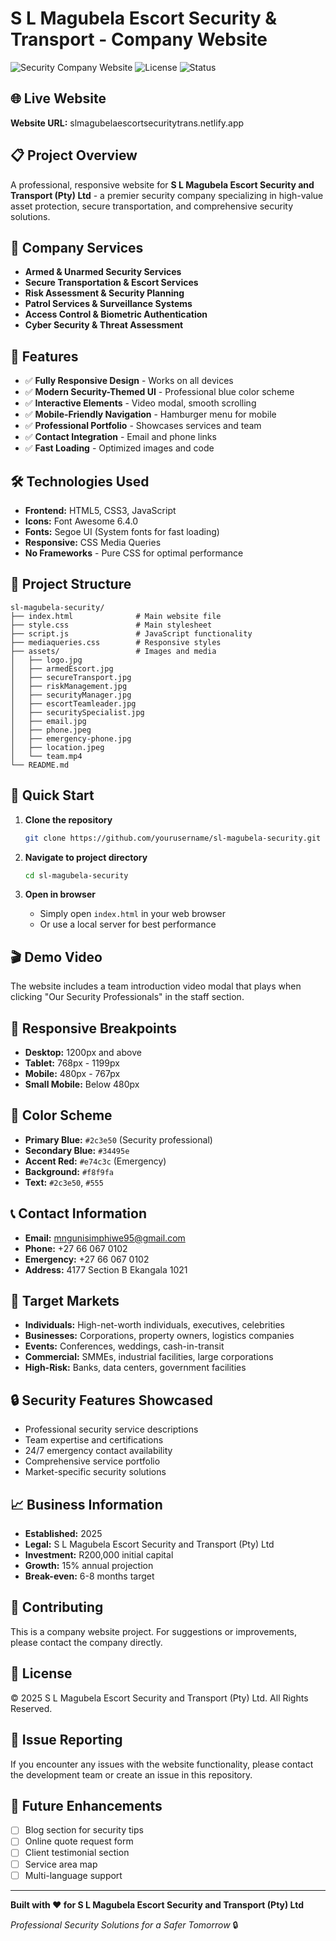 # S L Magubela Escort Security & Transport - Company Website

![Security Company Website](https://img.shields.io/badge/Security-Professional-blue)
![License](https://img.shields.io/badge/License-All%20Rights%20Reserved-red)
![Status](https://img.shields.io/badge/Status-Live-brightgreen)

## 🌐 Live Website
**Website URL:** slmagubelaescortsecuritytrans.netlify.app

## 📋 Project Overview
A professional, responsive website for **S L Magubela Escort Security and Transport (Pty) Ltd** - a premier security company specializing in high-value asset protection, secure transportation, and comprehensive security solutions.

## 🎯 Company Services
- **Armed & Unarmed Security Services**
- **Secure Transportation & Escort Services**
- **Risk Assessment & Security Planning**
- **Patrol Services & Surveillance Systems**
- **Access Control & Biometric Authentication**
- **Cyber Security & Threat Assessment**

## 🎨 Features
- ✅ **Fully Responsive Design** - Works on all devices
- ✅ **Modern Security-Themed UI** - Professional blue color scheme
- ✅ **Interactive Elements** - Video modal, smooth scrolling
- ✅ **Mobile-Friendly Navigation** - Hamburger menu for mobile
- ✅ **Professional Portfolio** - Showcases services and team
- ✅ **Contact Integration** - Email and phone links
- ✅ **Fast Loading** - Optimized images and code

## 🛠️ Technologies Used
- **Frontend:** HTML5, CSS3, JavaScript
- **Icons:** Font Awesome 6.4.0
- **Fonts:** Segoe UI (System fonts for fast loading)
- **Responsive:** CSS Media Queries
- **No Frameworks** - Pure CSS for optimal performance

## 📁 Project Structure
```
sl-magubela-security/
├── index.html              # Main website file
├── style.css               # Main stylesheet
├── script.js               # JavaScript functionality
├── mediaqueries.css        # Responsive styles
├── assets/                 # Images and media
│   ├── logo.jpg
│   ├── armedEscort.jpg
│   ├── secureTransport.jpg
│   ├── riskManagement.jpg
│   ├── securityManager.jpg
│   ├── escortTeamleader.jpg
│   ├── securitySpecialist.jpg
│   ├── email.jpg
│   ├── phone.jpeg
│   ├── emergency-phone.jpg
│   ├── location.jpeg
│   └── team.mp4
└── README.md
```

## 🚀 Quick Start
1. **Clone the repository**
   ```bash
   git clone https://github.com/yourusername/sl-magubela-security.git
   ```

2. **Navigate to project directory**
   ```bash
   cd sl-magubela-security
   ```

3. **Open in browser**
   - Simply open `index.html` in your web browser
   - Or use a local server for best performance

## 🎬 Demo Video
The website includes a team introduction video modal that plays when clicking "Our Security Professionals" in the staff section.

## 📱 Responsive Breakpoints
- **Desktop:** 1200px and above
- **Tablet:** 768px - 1199px
- **Mobile:** 480px - 767px
- **Small Mobile:** Below 480px

## 🎨 Color Scheme
- **Primary Blue:** `#2c3e50` (Security professional)
- **Secondary Blue:** `#34495e`
- **Accent Red:** `#e74c3c` (Emergency)
- **Background:** `#f8f9fa`
- **Text:** `#2c3e50`, `#555`

## 📞 Contact Information
- **Email:** mngunisimphiwe95@gmail.com
- **Phone:** +27 66 067 0102
- **Emergency:** +27 66 067 0102
- **Address:** 4177 Section B Ekangala 1021

## 👥 Target Markets
- **Individuals:** High-net-worth individuals, executives, celebrities
- **Businesses:** Corporations, property owners, logistics companies
- **Events:** Conferences, weddings, cash-in-transit
- **Commercial:** SMMEs, industrial facilities, large corporations
- **High-Risk:** Banks, data centers, government facilities

## 🔒 Security Features Showcased
- Professional security service descriptions
- Team expertise and certifications
- 24/7 emergency contact availability
- Comprehensive service portfolio
- Market-specific security solutions

## 📈 Business Information
- **Established:** 2025
- **Legal:** S L Magubela Escort Security and Transport (Pty) Ltd
- **Investment:** R200,000 initial capital
- **Growth:** 15% annual projection
- **Break-even:** 6-8 months target

## 🤝 Contributing
This is a company website project. For suggestions or improvements, please contact the company directly.

## 📄 License
© 2025 S L Magubela Escort Security and Transport (Pty) Ltd. All Rights Reserved.

## 🐛 Issue Reporting
If you encounter any issues with the website functionality, please contact the development team or create an issue in this repository.

## 🌟 Future Enhancements
- [ ] Blog section for security tips
- [ ] Online quote request form
- [ ] Client testimonial section
- [ ] Service area map
- [ ] Multi-language support

---

**Built with ❤️ for S L Magubela Escort Security and Transport (Pty) Ltd**

*Professional Security Solutions for a Safer Tomorrow* 🔒
